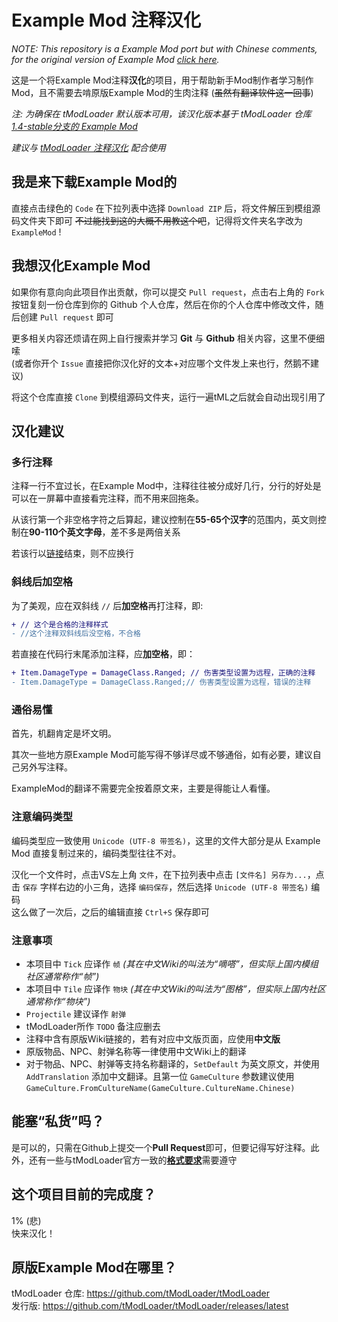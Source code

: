 ﻿# Example Mod 注释汉化

*NOTE: This repository is a Example Mod port but with Chinese comments, for the original version of Example Mod [click here](https://github.com/tModLoader/tModLoader).*

这是一个将Example Mod注释**汉化**的项目，用于帮助新手Mod制作者学习制作Mod，且不需要去啃原版Example Mod的生肉注释 (~~虽然有翻译软件这一回事~~)

*注: 为确保在 tModLoader 默认版本可用，该汉化版本基于 tModLoader 仓库 [1.4-stable分支的 Example Mod](https://github.com/tModLoader/tModLoader/tree/1.4-stable/ExampleMod)*

*建议与 [tModLoader 注释汉化](https://github.com/Cyrillya/tModLoader-Document-Chinese) 配合使用*

## 我是来下载Example Mod的
直接点击绿色的 `Code` 在下拉列表中选择 `Download ZIP` 后，将文件解压到模组源码文件夹下即可 ~~不过能找到这的大概不用教这个吧~~，记得将文件夹名字改为 `ExampleMod` !

## 我想汉化Example Mod
如果你有意向向此项目作出贡献，你可以提交 `Pull request`，点击右上角的 `Fork` 按钮复刻一份仓库到你的 Github 个人仓库，然后在你的个人仓库中修改文件，随后创建 `Pull request` 即可

更多相关内容还烦请在网上自行搜索并学习 **Git** 与 **Github** 相关内容，这里不便细嗦  
(或者你开个 `Issue` 直接把你汉化好的文本+对应哪个文件发上来也行，然鹅不建议)

将这个仓库直接 `Clone` 到模组源码文件夹，运行一遍tML之后就会自动出现引用了

## 汉化建议
### 多行注释
注释一行不宜过长，在Example Mod中，注释往往被分成好几行，分行的好处是可以在一屏幕中直接看完注释，而不用来回拖条。

从该行第一个非空格字符之后算起，建议控制在**55-65个汉字**的范围内，英文则控制在**90-110个英文字母**，差不多是两倍关系

若该行以[链接](README.md)结束，则不应换行

### 斜线后加空格
为了美观，应在双斜线 `//` 后**加空格**再打注释，即:
```diff
+ // 这个是合格的注释样式
- //这个注释双斜线后没空格，不合格
```

若直接在代码行末尾添加注释，应**加空格**，即：

```diff
+ Item.DamageType = DamageClass.Ranged; // 伤害类型设置为远程，正确的注释
- Item.DamageType = DamageClass.Ranged;// 伤害类型设置为远程，错误的注释
```

### 通俗易懂
首先，机翻肯定是坏文明。

其次一些地方原Example Mod可能写得不够详尽或不够通俗，如有必要，建议自己另外写注释。

ExampleMod的翻译不需要完全按着原文来，主要是得能让人看懂。

### 注意编码类型
编码类型应一致使用 `Unicode (UTF-8 带签名)`，这里的文件大部分是从 Example Mod 直接复制过来的，编码类型往往不对。

汉化一个文件时，点击VS左上角 `文件`，在下拉列表中点击 `[文件名] 另存为...`，点击 `保存` 字样右边的小三角，选择 `编码保存`，然后选择 `Unicode (UTF-8 带签名)` 编码  
这么做了一次后，之后的编辑直接 `Ctrl+S` 保存即可

### 注意事项
- 本项目中 `Tick` 应译作 `帧` *(其在中文Wiki的叫法为“嘀嗒”，但实际上国内模组社区通常称作“帧”)*
- 本项目中 `Tile` 应译作 `物块` *(其在中文Wiki的叫法为“图格”，但实际上国内社区通常称作“物块”)*
- `Projectile` 建议译作 `射弹`
- tModLoader所作 `TODO` 备注应删去
- 注释中含有原版Wiki链接的，若有对应中文版页面，应使用**中文版**
- 原版物品、NPC、射弹名称等一律使用中文Wiki上的翻译
- 对于物品、NPC、射弹等支持名称翻译的，`SetDefault` 为英文原文，并使用 `AddTranslation` 添加中文翻译。且第一位 `GameCulture` 参数建议使用 `GameCulture.FromCultureName(GameCulture.CultureName.Chinese)`

## 能塞“私货”吗？
是可以的，只需在Github上提交一个**Pull Request**即可，但要记得写好注释。此外，还有一些与tModLoader官方一致的[**格式要求**](https://github.com/tModLoader/tModLoader/wiki/tModLoader-Style-Guide)需要遵守

## 这个项目目前的完成度？
1% (悲)  
快来汉化！

## 原版Example Mod在哪里？
tModLoader 仓库: https://github.com/tModLoader/tModLoader  
发行版: https://github.com/tModLoader/tModLoader/releases/latest
